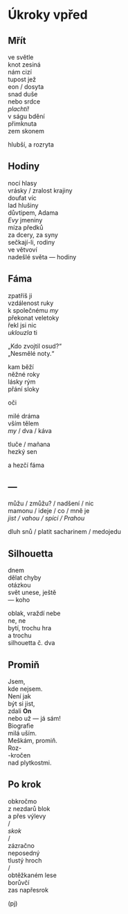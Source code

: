 Úkroky vpřed
============


Mřít
----

ve světle  
knot zesiná  
nám cizí  
tupost jež  
eon / dosyta  
snad duše  
nebo srdce  
*plachtí!*  
v ságu bdění  
přimknuta  
zem skonem

hlubší, a rozryta


Hodiny
------

nocí hlasy  
vrásky / zralost krajiny  
doufat víc  
lad hlušiny  
důvtipem, Adama  
*Evy* jmeniny  
míza předků  
za dcery, za syny  
sečkají-li, rodiny  
ve větvoví  
nadešlé světa — hodiny


Fáma
----

zpatříš ji  
vzdálenost ruky  
k společnému *my*  
překonat veletoky  
řekl jsi nic  
*uklouzla* ti

„Kdo zvojtil osud?“  
„Nesmělé noty.“

kam běží  
něžné roky  
lásky rým  
přání sloky

oči

milé dráma  
vším tělem  
*my* / dva / káva

tluče / mañana  
hezký sen

a hezčí fáma


—
-

můžu / zmůžu? / nadšení / nic  
mamonu / ideje / co / mně je  
*jist / vahou / spící / Prahou*

dluh snů / platit sacharinem / medojedu


Silhouetta
----------

dnem  
dělat chyby  
otázkou  
svět unese, ještě  
— koho

oblak, vraždí nebe  
ne, ne  
bytí, trochu hra  
a trochu  
silhouetta č. dva


Promiň
------

Jsem,  
kde nejsem.  
Není jak  
být si jist,  
zdali **On**  
nebo už — já sám!  
Biografie  
milá uším.  
Meškám, promiň.  
Roz-  
-kročen  
nad plytkostmi.  


Po krok
-------

obkročmo  
z nezdarů blok  
a přes výlevy  
/  
*skok*  
/  
zázračno  
neposedný  
tlustý hroch  
/  
obtěžkaném lese  
borůvčí  
zas napřesrok


(pj)

